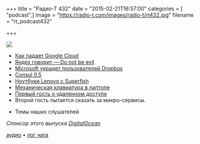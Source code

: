 +++
title = "Радио-Т 432"
date = "2015-02-21T16:57:00"
categories = [ "podcast",]
image = "https://radio-t.com/images/radio-t/rt432.jpg"
filename = "rt_podcast432"

+++

![](https://radio-t.com/images/radio-t/rt432.jpg)

* [Как падает Google Cloud](https://status.cloud.google.com/incident/compute/15045)
* [Яндех говорит — Do not be evil](http://habrahabr.ru/post/250887/)
* [Microsoft украдет пользователей Dropbox](http://www.slashgear.com/microsoft-baits-dropbox-users-with-100-gb-onedrive-space-20369811/)
* [Consul 0.5](http://prsm.tc/gltq6Z)
* [Ноутбуки Lenovo с Superfish ](http://habrahabr.ru/post/251069/)
* [Механическая клавиатура в лаптопе](http://prsm.tc/oS251x)
* [Первый гость о удаленном доступе](http://www.parallels.com/products/access/features/)
* Второй гость пытается сказать за микро-сервисы.
- Темы наших слушателей

_Спонсор этого выпуска [DigitalOcean](https://do.co/radiot)_

[аудио](https://cdn.radio-t.com/rt_podcast432.mp3) • [лог чата](http://chat.radio-t.com/logs/radio-t-432.html)
<audio src="https://cdn.radio-t.com/rt_podcast432.mp3" preload="none"></audio>
